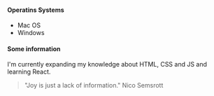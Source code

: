 #### Operatins Systems
- Mac OS
- Windows

#### Some information
I'm currently expanding my knowledge about HTML, CSS and JS and learning React.

> "Joy is just a lack of information."
> Nico Semsrott


<!-- **grausche/grausche** is a repository because its `README.md` (this file) appears on your GitHub profile. -->
